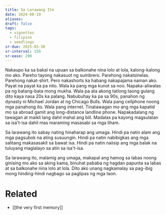 ```yaml
---
title: Sa Larawang Ito
date: 2024-08-19
aliases: 
draft: false
tags:
  - vignettes
  - filipino
  - seedlings
sr-due: 2025-03-30
sr-interval: 150
sr-ease: 290
---
```

Nakaupo ka sa bakal na upuan sa balkonahe nina lolo at lola, kalong-kalong mo ako. Pareho tayong nakasuot ng sumbrero. Parehong nakatsinelas. Parehong nakat-shirt. Pero nakashorts ka habang nakapajama naman ako. Payat na payat ka pa nito. Wala ka pang mga kunot sa noo. Napaka-aliwalas pa ng batang-bata mong mukha. Wala pa ata akong tatlong taong gulang dito kaya nasa 20s ka palang. Nabubuhay ka pa sa 90s, panahon ng dynasty ni Michael Jordan at ng Chicago Bulls. Wala pang cellphone noong mga panahong ito. Wala pang internet. Tinatawagan mo ang mga kapatid mo sa abroad gamit ang long-distance landline phone. Napakadalang ng tawagan at maikli lang dahil mahal ang bill. Madalas pa kayong magsulatan sa isa't-isa dahil mas maraming masasabi sa mga liham.

Sa larawang ito sabay nating hinaharap ang umaga. Hindi pa natin alam ang mga pagsubok na ating susuungin. Hindi pa natin nabibigkas ang mga salitang makasasakit sa bawat isa. Hindi pa natin naiisip ang mga balak na tuluyang maglalayo sa atin sa isa't-isa.

Sa larawang ito, malamig ang umaga, makapal ang hamog sa labas noong ginising mo ako sa aking kama, binuhat pababa ng hagdan papunta sa labas at sa balkonahe nina lolo at lola. Dito ako unang nagkamalay sa pag-ibig mong hinding-hindi nagbago sa paglipas ng mga taon.

# Related

- [[the very first memory]]